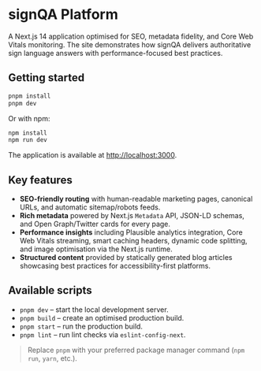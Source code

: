 # signQA Platform

A Next.js 14 application optimised for SEO, metadata fidelity, and Core Web Vitals monitoring. The site demonstrates how signQA delivers authoritative sign language answers with performance-focused best practices.

## Getting started

```bash
pnpm install
pnpm dev
```

Or with npm:

```bash
npm install
npm run dev
```

The application is available at [http://localhost:3000](http://localhost:3000).

## Key features

- **SEO-friendly routing** with human-readable marketing pages, canonical URLs, and automatic sitemap/robots feeds.
- **Rich metadata** powered by Next.js `Metadata` API, JSON-LD schemas, and Open Graph/Twitter cards for every page.
- **Performance insights** including Plausible analytics integration, Core Web Vitals streaming, smart caching headers, dynamic code splitting, and image optimisation via the Next.js runtime.
- **Structured content** provided by statically generated blog articles showcasing best practices for accessibility-first platforms.

## Available scripts

- `pnpm dev` – start the local development server.
- `pnpm build` – create an optimised production build.
- `pnpm start` – run the production build.
- `pnpm lint` – run lint checks via `eslint-config-next`.

> Replace `pnpm` with your preferred package manager command (`npm run`, `yarn`, etc.).
